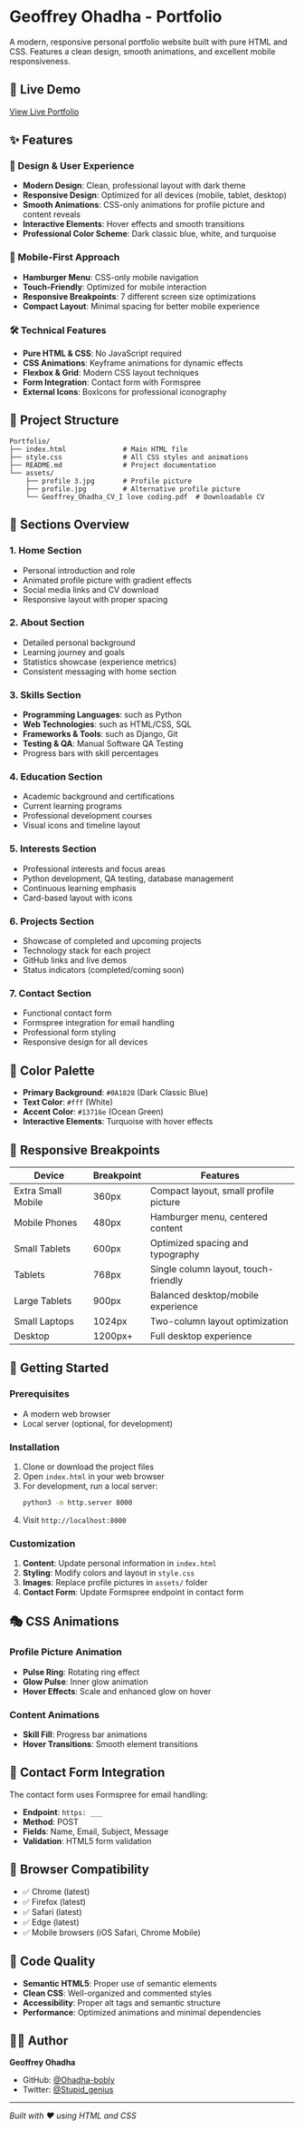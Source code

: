 # Geoffrey Ohadha - Portfolio

A modern, responsive personal portfolio website built with pure HTML and CSS. Features a clean design, smooth animations, and excellent mobile responsiveness.

## 🚀 Live Demo

[View Live Portfolio](https://geoffreyohadhaportfolio.netlify.app/)

## ✨ Features

### 🎨 Design & User Experience

- **Modern Design**: Clean, professional layout with dark theme
- **Responsive Design**: Optimized for all devices (mobile, tablet, desktop)
- **Smooth Animations**: CSS-only animations for profile picture and content reveals
- **Interactive Elements**: Hover effects and smooth transitions
- **Professional Color Scheme**: Dark classic blue, white, and turquoise

### 📱 Mobile-First Approach

- **Hamburger Menu**: CSS-only mobile navigation
- **Touch-Friendly**: Optimized for mobile interaction
- **Responsive Breakpoints**: 7 different screen size optimizations
- **Compact Layout**: Minimal spacing for better mobile experience

### 🛠 Technical Features

- **Pure HTML & CSS**: No JavaScript required
- **CSS Animations**: Keyframe animations for dynamic effects
- **Flexbox & Grid**: Modern CSS layout techniques
- **Form Integration**: Contact form with Formspree
- **External Icons**: BoxIcons for professional iconography

## 📁 Project Structure

```
Portfolio/
├── index.html              # Main HTML file
├── style.css               # All CSS styles and animations
├── README.md               # Project documentation
└── assets/
    ├── profile 3.jpg       # Profile picture
    ├── profile.jpg         # Alternative profile picture
    └── Geoffrey_Ohadha_CV_I love coding.pdf  # Downloadable CV
```

## 🎯 Sections Overview

### 1. **Home Section**

- Personal introduction and role
- Animated profile picture with gradient effects
- Social media links and CV download
- Responsive layout with proper spacing

### 2. **About Section**

- Detailed personal background
- Learning journey and goals
- Statistics showcase (experience metrics)
- Consistent messaging with home section

### 3. **Skills Section**

- **Programming Languages**: such as Python
- **Web Technologies**: such as HTML/CSS, SQL
- **Frameworks & Tools**: such as Django, Git
- **Testing & QA**: Manual Software QA Testing
- Progress bars with skill percentages

### 4. **Education Section**

- Academic background and certifications
- Current learning programs
- Professional development courses
- Visual icons and timeline layout

### 5. **Interests Section**

- Professional interests and focus areas
- Python development, QA testing, database management
- Continuous learning emphasis
- Card-based layout with icons

### 6. **Projects Section**

- Showcase of completed and upcoming projects
- Technology stack for each project
- GitHub links and live demos
- Status indicators (completed/coming soon)

### 7. **Contact Section**

- Functional contact form
- Formspree integration for email handling
- Professional form styling
- Responsive design for all devices

## 🎨 Color Palette

- **Primary Background**: `#0A1828` (Dark Classic Blue)
- **Text Color**: `#fff` (White)
- **Accent Color**: `#13716e` (Ocean Green)
- **Interactive Elements**: Turquoise with hover effects

## 📱 Responsive Breakpoints

| Device             | Breakpoint | Features                              |
| ------------------ | ---------- | ------------------------------------- |
| Extra Small Mobile | 360px      | Compact layout, small profile picture |
| Mobile Phones      | 480px      | Hamburger menu, centered content      |
| Small Tablets      | 600px      | Optimized spacing and typography      |
| Tablets            | 768px      | Single column layout, touch-friendly  |
| Large Tablets      | 900px      | Balanced desktop/mobile experience    |
| Small Laptops      | 1024px     | Two-column layout optimization        |
| Desktop            | 1200px+    | Full desktop experience               |

## 🚀 Getting Started

### Prerequisites

- A modern web browser
- Local server (optional, for development)

### Installation

1. Clone or download the project files
2. Open `index.html` in your web browser
3. For development, run a local server:
   ```bash
   python3 -m http.server 8000
   ```
4. Visit `http://localhost:8000`

### Customization

1. **Content**: Update personal information in `index.html`
2. **Styling**: Modify colors and layout in `style.css`
3. **Images**: Replace profile pictures in `assets/` folder
4. **Contact Form**: Update Formspree endpoint in contact form

## 🎭 CSS Animations

### Profile Picture Animation

- **Pulse Ring**: Rotating ring effect
- **Glow Pulse**: Inner glow animation
- **Hover Effects**: Scale and enhanced glow on hover

### Content Animations

- **Skill Fill**: Progress bar animations
- **Hover Transitions**: Smooth element transitions

## 📧 Contact Form Integration

The contact form uses Formspree for email handling:

- **Endpoint**: `https: ___`
- **Method**: POST
- **Fields**: Name, Email, Subject, Message
- **Validation**: HTML5 form validation

## 🔧 Browser Compatibility

- ✅ Chrome (latest)
- ✅ Firefox (latest)
- ✅ Safari (latest)
- ✅ Edge (latest)
- ✅ Mobile browsers (iOS Safari, Chrome Mobile)

## 📝 Code Quality

- **Semantic HTML5**: Proper use of semantic elements
- **Clean CSS**: Well-organized and commented styles
- **Accessibility**: Proper alt tags and semantic structure
- **Performance**: Optimized animations and minimal dependencies

## 👨‍💻 Author

**Geoffrey Ohadha**

- GitHub: [@Ohadha-bobly](https://github.com/Ohadha-bobly)
- Twitter: [@Stupid_genius](https://x.com/stupid_genius_1)

---

_Built with ❤️ using HTML and CSS_
